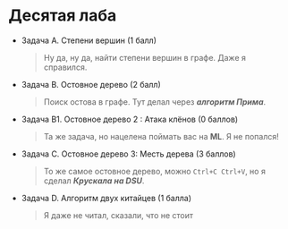 # Десятая лаба  
* Задача А. Степени вершин (1 балл)
  > Ну да, ну да, найти степени вершин в графе. Даже я справился.
* Задача В. Остовное дерево (2 балл)
  > Поиск остова в графе. Тут делал через ***алгоритм Прима***.
* Задача В1. Остовное дерево 2 : Атака клёнов (0 баллов)
  > Та же задача, но нацелена поймать вас на **ML**. Я не попался!
* Задача С. Остовное дерево 3: Месть дерева (3 баллов)
  > То же самое остовное дерево, можно `Ctrl+C Ctrl+V`, но я сделал ***Крускала на DSU***.
* Задача D. Алгоритм двух китайцев (1 балла)
  > Я даже не читал, сказали, что не стоит
